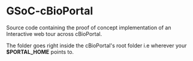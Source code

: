 # GSoC-cBioPortal
Source code containing the proof of concept implementation of an Interactive web tour across cBioPortal.<br>

The folder goes right inside the cBioPortal's root folder i.e wherever your <strong>$PORTAL_HOME</strong> points to.
